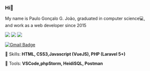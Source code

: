 ### Hi👋

<p>My name is Paulo Gonçalo G. João, graduated in computer science💻,<br>
and work as a web developer since 2015
 </p>


<p align="left">
  <a href="https://www.linkedin.com/in/pjohn13/" alt="Linkedin">
  <img src="https://img.shields.io/badge/-Linkedin-0e76a8?style=flat-square&logo=Linkedin&logoColor=white&link=LINK-DO-SEU-LINKEDIN" /></a>

  <a href="https://www.facebook.com/pjohn13a" alt="Facebook">
  <img src="https://img.shields.io/badge/-Facebook-3b5998?style=flat-square&labelColor=3b5998&logo=facebook&logoColor=white&link=LINK-DO-SEU-FACEBOOK"/></a>

  <a href="https://www.instagram.com/pjohn13_/" alt="Instagram">
  <img src="https://img.shields.io/badge/-Instagram-DF0174?style=flat-square&labelColor=DF0174&logo=instagram&logoColor=white&link=LINK-DO-SEU-INSTAGRAM"/></a>
  
  [![Gmail Badge](https://img.shields.io/badge/-diego.schell.f@gmail.com-6633cc?style=flat-square&logo=Gmail&logoColor=white&link=mailto:diego.schell.f@gmail.com)](mailto:diego.schell.f@gmail.com)
</p>  

<p align="left">
  🦄 Skills: <strong>HTML, CSS3,Javascript (VueJS), PHP (Laravel 5+)</strong>
</p>

<p align="left">
  💼 Tools: <strong>VSCode,phpStorm, HeidiSQL, Postman</strong>
</p>
